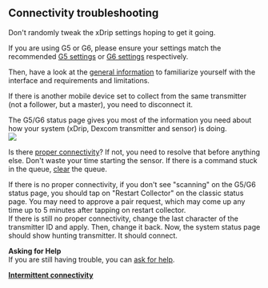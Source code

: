 ## Connectivity troubleshooting  
  
Don't randomly tweak the xDrip settings hoping to get it going.  

If you are using G5 or G6, please ensure your settings match the recommended [G5 settings](./G5-Recommended-Settings.md) or [G6 settings](./G6-Recommended-Settings.md) respectively.  

Then, have a look at the [general information](./Dexcom-Basics.md) to familiarize yourself with the interface and requirements and limitations.  

If there is another mobile device set to collect from the same transmitter (not a follower, but a master), you need to disconnect it.  

The G5/G6 status page gives you most of the information you need about how your system (xDrip, Dexcom transmitter and sensor) is doing.  
![](./system-status-pg.png)  

Is there [proper connectivity](./Proper-connectivity.md)?  If not, you need to resolve that before anything else. 
 Don't waste your time starting the sensor.  If there is a command stuck in the queue, [clear](./Clear-Queue.md) the queue.  

If there is no proper connectivity, if you don't see "scanning" on the G5/G6 status page, you should tap on "Restart Collector" on the classic status page.  You may need to approve a pair request, which may come up any time up to 5 minutes after tapping on restart collector.  
If there is still no proper connectivity, change the last character of the transmitter ID and apply.  Then, change it back.  Now, the system status page should show hunting transmitter.  It should connect.  

**Asking for Help**  
If you are still having trouble, you can [ask for help](./Contact.md).  

**[Intermittent connectivity](./Intermittent-Connectivity.md)**    
